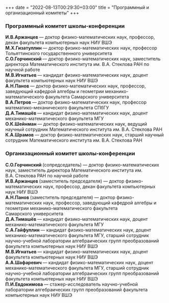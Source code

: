 +++
date = "2022-08-13T00:29:30+03:00"
title = "Программный и организационный комитеты"
+++

<h3 style="text-align: left;">Программный комитет школы-конференции<strong></strong></h3>
<p>
<strong> И.В.Аржанцев </strong> &mdash; доктор физико-математических наук, профессор, декан факультета компьютерных наук&nbsp;НИУ&nbsp;ВШЭ<br />
<strong> М.Х.Гизатуллин </strong> &mdash; доктор физико-математических наук, профессор Тольяттинского государственного университета<br />
<strong> С.О.Горчинский </strong> &mdash; доктор физико-математических наук, заместитель директора Математического института им.&nbsp;В.А.&nbsp;Стеклова РАН по научной работе<br />
<strong> М.В.Игнатьев </strong> &mdash; кандидат физико-математических наук, доцент факультета компьютерных наук&nbsp;НИУ&nbsp;ВШЭ<br />
<strong> А.Н.Панов </strong> &mdash; доктор физико-математических наук, профессор, заведующий кафедрой алгебры и геометрии механико-математического факультета&nbsp;Самарского университета<br />
<strong> В.А.Петров </strong> &mdash; доктор физико-математических наук, профессор математико-механического факультета&nbsp;СПбГУ<br />
<strong> Д.А.Тимашёв </strong> &mdash; кандидат физико-математических наук, доцент механико-математического факультета&nbsp;МГУ<br />
<strong> О.К.Шейнман </strong> &mdash; доктор физико-математических наук, ведущий научный сотрудник Математического института им.&nbsp;В.А.&nbsp;Стеклова&nbsp;РАН<br />
<strong> К.А.Шрамов </strong> &mdash; доктор физико-математических наук, старший научный сотрудник Математического института им.&nbsp;В.А.&nbsp;Стеклова РАН<br />
</p>
<h3 style="text-align: left;">Организационный комитет школы-конференции</h3>
<p>
<strong> С.О.Горчинский </strong>(сопредседатель) &mdash; доктор физико-математических наук, заместитель директора Математического института им.&nbsp; В.А.&nbsp;Стеклова РАН по научной работе<br />
<strong> И.В.Аржанцев </strong>(заместитель председателя) &mdash; доктор физико-математических наук, профессор, декан факультета компьютерных наук&nbsp;НИУ&nbsp;ВШЭ<br />
<strong> А.Н.Панов </strong>(заместитель председателя) &mdash; доктор физико-математических наук, профессор, заведующий кафедрой алгебры и геометрии механико-математического факультета Самарского&nbsp;университета<br />
<strong> Д.А.Тимашёв </strong> &mdash; кандидат физико-математических наук, доцент механико-математического факультета&nbsp;МГУ<br />
<strong> С.А.Гайфуллин </strong> &mdash; кандидат физико-математических наук, доцент механико-математического факультета&nbsp;МГУ, старший сотрудник научно-учебной лаборатории алгебраических групп преобразований факультета компьютерных наук&nbsp;НИУ&nbsp;ВШЭ<br />
<strong> М.В.Игнатьев </strong> &mdash; кандидат физико-математических наук, доцент факультета компьютерных наук&nbsp;НИУ&nbsp;ВШЭ<br />
<strong> А.А.Шафаревич </strong> &mdash; кандидат физико-математических наук, доцент механико-математического факультета&nbsp;МГУ, старший сотрудник научно-учебной лаборатории алгебраических групп преобразований факультета компьютерных наук&nbsp;НИУ&nbsp;ВШЭ<br />
<strong> П.И.Евдокимова </strong> &mdash; стажер-исследователь научно-учебной лаборатории алгебраических групп преобразований факультета компьютерных наук&nbsp;НИУ&nbsp;ВШЭ<br />
</p>
